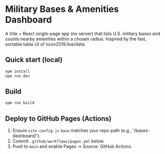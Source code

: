 # Military Bases & Amenities Dashboard

A Vite + React single-page app (no server) that lists U.S. military bases and counts nearby amenities within a chosen radius. Inspired by the fast, sortable table UI of ncov2019.live/data.

## Quick start (local)
```bash
npm install
npm run dev
```

## Build
```bash
npm run build
```

## Deploy to GitHub Pages (Actions)
1. Ensure `vite.config.js` `base` matches your repo path (e.g., '/bases-dashboard/').
2. Commit `.github/workflows/pages.yml` below.
3. Push to `main` and enable Pages → Source: GitHub Actions.
